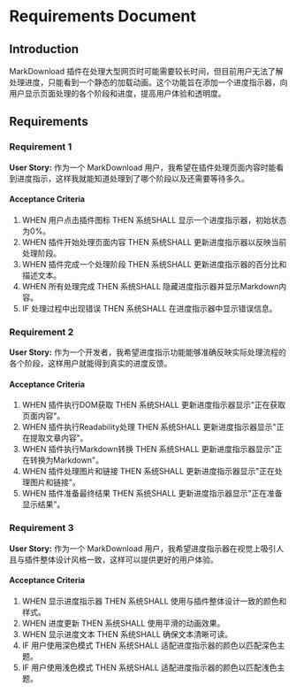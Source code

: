 # Requirements Document

## Introduction

MarkDownload 插件在处理大型网页时可能需要较长时间，但目前用户无法了解处理进度，只能看到一个静态的加载动画。这个功能旨在添加一个进度指示器，向用户显示页面处理的各个阶段和进度，提高用户体验和透明度。

## Requirements

### Requirement 1

**User Story:** 作为一个 MarkDownload 用户，我希望在插件处理页面内容时能看到进度指示，这样我就能知道处理到了哪个阶段以及还需要等待多久。

#### Acceptance Criteria

1. WHEN 用户点击插件图标 THEN 系统SHALL 显示一个进度指示器，初始状态为0%。
2. WHEN 插件开始处理页面内容 THEN 系统SHALL 更新进度指示器以反映当前处理阶段。
3. WHEN 插件完成一个处理阶段 THEN 系统SHALL 更新进度指示器的百分比和描述文本。
4. WHEN 所有处理完成 THEN 系统SHALL 隐藏进度指示器并显示Markdown内容。
5. IF 处理过程中出现错误 THEN 系统SHALL 在进度指示器中显示错误信息。

### Requirement 2

**User Story:** 作为一个开发者，我希望进度指示功能能够准确反映实际处理流程的各个阶段，这样用户就能得到真实的进度反馈。

#### Acceptance Criteria

1. WHEN 插件执行DOM获取 THEN 系统SHALL 更新进度指示器显示"正在获取页面内容"。
2. WHEN 插件执行Readability处理 THEN 系统SHALL 更新进度指示器显示"正在提取文章内容"。
3. WHEN 插件执行Markdown转换 THEN 系统SHALL 更新进度指示器显示"正在转换为Markdown"。
4. WHEN 插件处理图片和链接 THEN 系统SHALL 更新进度指示器显示"正在处理图片和链接"。
5. WHEN 插件准备最终结果 THEN 系统SHALL 更新进度指示器显示"正在准备显示结果"。

### Requirement 3

**User Story:** 作为一个 MarkDownload 用户，我希望进度指示器在视觉上吸引人且与插件整体设计风格一致，这样可以提供更好的用户体验。

#### Acceptance Criteria

1. WHEN 显示进度指示器 THEN 系统SHALL 使用与插件整体设计一致的颜色和样式。
2. WHEN 进度更新 THEN 系统SHALL 使用平滑的动画效果。
3. WHEN 显示进度文本 THEN 系统SHALL 确保文本清晰可读。
4. IF 用户使用深色模式 THEN 系统SHALL 适配进度指示器的颜色以匹配深色主题。
5. IF 用户使用浅色模式 THEN 系统SHALL 适配进度指示器的颜色以匹配浅色主题。